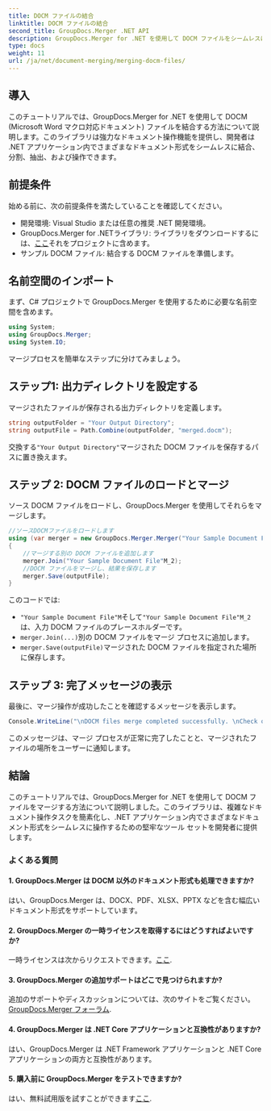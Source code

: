```yaml
---
title: DOCM ファイルの結合
linktitle: DOCM ファイルの結合
second_title: GroupDocs.Merger .NET API
description: GroupDocs.Merger for .NET を使用して DOCM ファイルをシームレスに結合する方法を学びます。.NET アプリケーション用のシンプルで効率的なドキュメント操作。
type: docs
weight: 11
url: /ja/net/document-merging/merging-docm-files/
---
```

## 導入
このチュートリアルでは、GroupDocs.Merger for .NET を使用して DOCM (Microsoft Word マクロ対応ドキュメント) ファイルを結合する方法について説明します。このライブラリは強力なドキュメント操作機能を提供し、開発者は .NET アプリケーション内でさまざまなドキュメント形式をシームレスに結合、分割、抽出、および操作できます。
## 前提条件
始める前に、次の前提条件を満たしていることを確認してください。
- 開発環境: Visual Studio または任意の推奨 .NET 開発環境。
-  GroupDocs.Merger for .NETライブラリ: ライブラリをダウンロードするには、[ここ](https://releases.groupdocs.com/merger/net/)それをプロジェクトに含めます。
- サンプル DOCM ファイル: 結合する DOCM ファイルを準備します。
  

## 名前空間のインポート
まず、C# プロジェクトで GroupDocs.Merger を使用するために必要な名前空間を含めます。
```csharp
using System; 
using GroupDocs.Merger;
using System.IO;
```

マージプロセスを簡単なステップに分けてみましょう。
## ステップ1: 出力ディレクトリを設定する
マージされたファイルが保存される出力ディレクトリを定義します。
```csharp
string outputFolder = "Your Output Directory";
string outputFile = Path.Combine(outputFolder, "merged.docm");
```
交換する`"Your Output Directory"`マージされた DOCM ファイルを保存するパスに置き換えます。
## ステップ 2: DOCM ファイルのロードとマージ
ソース DOCM ファイルをロードし、GroupDocs.Merger を使用してそれらをマージします。
```csharp
//ソースDOCMファイルをロードします
using (var merger = new GroupDocs.Merger.Merger("Your Sample Document File"M))
{
    //マージする別の DOCM ファイルを追加します
    merger.Join("Your Sample Document File"M_2);
    //DOCM ファイルをマージし、結果を保存します
    merger.Save(outputFile);
}
```
このコードでは:
- `"Your Sample Document File"M`そして`"Your Sample Document File"M_2`は、入力 DOCM ファイルのプレースホルダーです。
- `merger.Join(...)`別の DOCM ファイルをマージ プロセスに追加します。
- `merger.Save(outputFile)`マージされた DOCM ファイルを指定された場所に保存します。
## ステップ 3: 完了メッセージの表示
最後に、マージ操作が成功したことを確認するメッセージを表示します。
```csharp
Console.WriteLine("\nDOCM files merge completed successfully. \nCheck output in {0}", outputFolder);
```
このメッセージは、マージ プロセスが正常に完了したことと、マージされたファイルの場所をユーザーに通知します。

## 結論
このチュートリアルでは、GroupDocs.Merger for .NET を使用して DOCM ファイルをマージする方法について説明しました。このライブラリは、複雑なドキュメント操作タスクを簡素化し、.NET アプリケーション内でさまざまなドキュメント形式をシームレスに操作するための堅牢なツール セットを開発者に提供します。

### よくある質問
#### 1. GroupDocs.Merger は DOCM 以外のドキュメント形式も処理できますか?
はい、GroupDocs.Merger は、DOCX、PDF、XLSX、PPTX などを含む幅広いドキュメント形式をサポートしています。
#### 2. GroupDocs.Merger の一時ライセンスを取得するにはどうすればよいですか?
一時ライセンスは次からリクエストできます。[ここ](https://purchase.groupdocs.com/temporary-license/).
#### 3. GroupDocs.Merger の追加サポートはどこで見つけられますか?
追加のサポートやディスカッションについては、次のサイトをご覧ください。[GroupDocs.Merger フォーラム](https://forum.groupdocs.com/c/merger/32).
#### 4. GroupDocs.Merger は .NET Core アプリケーションと互換性がありますか?
はい、GroupDocs.Merger は .NET Framework アプリケーションと .NET Core アプリケーションの両方と互換性があります。
#### 5. 購入前に GroupDocs.Merger をテストできますか?
はい、無料試用版を試すことができます[ここ](https://releases.groupdocs.com/).